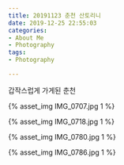 ```yaml
---
title: 20191123 춘천 산토리니
date: 2019-12-25 22:55:03
categories:
- About Me
- Photography
tags:
- Photography

---
```

갑작스럽게 가게된 춘천

{% asset_img IMG_0707.jpg 1 %}

{% asset_img IMG_0718.jpg 1 %}

{% asset_img IMG_0780.jpg 1 %}

{% asset_img IMG_0786.jpg 1 %}
